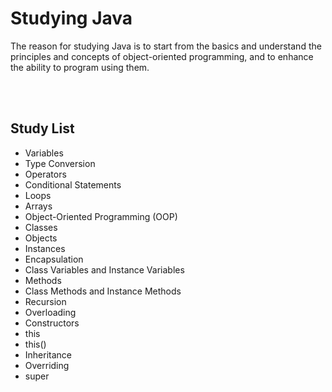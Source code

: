 # Studying Java
The reason for studying Java is to start from the basics and understand the principles and concepts of object-oriented programming, and to enhance the ability to program using them.

<br>  <br>  
## Study List
* Variables
* Type Conversion
* Operators
* Conditional Statements
* Loops
* Arrays
* Object-Oriented Programming (OOP)
* Classes
* Objects
* Instances
* Encapsulation
* Class Variables and Instance Variables
* Methods
* Class Methods and Instance Methods
* Recursion
* Overloading
* Constructors
* this
* this()
* Inheritance
* Overriding
* super

